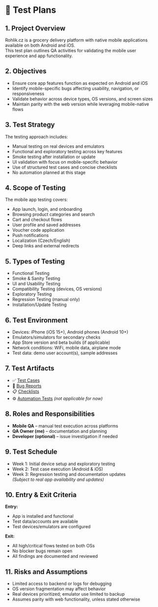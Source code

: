 # 📝 Test Plans

## 1. Project Overview
Rohlik.cz is a grocery delivery platform with native mobile applications available on both Android and iOS.  
This test plan outlines QA activities for validating the mobile user experience and app functionality.

## 2. Objectives
- Ensure core app features function as expected on Android and iOS  
- Identify mobile-specific bugs affecting usability, navigation, or responsiveness  
- Validate behavior across device types, OS versions, and screen sizes  
- Maintain parity with the web version while leveraging mobile-native flows

## 3. Test Strategy
The testing approach includes:
- Manual testing on real devices and emulators  
- Functional and exploratory testing across key features  
- Smoke testing after installation or update  
- UI validation with focus on mobile-specific behavior  
- Use of structured test cases and concise checklists  
- No automation planned at this stage

## 4. Scope of Testing
The mobile app testing covers:
- App launch, login, and onboarding
- Browsing product categories and search
- Cart and checkout flows
- User profile and saved addresses
- Voucher code application
- Push notifications
- Localization (Czech/English)
- Deep links and external redirects

## 5. Types of Testing
- Functional Testing  
- Smoke & Sanity Testing  
- UI and Usability Testing  
- Compatibility Testing (devices, OS versions)  
- Exploratory Testing  
- Regression Testing (manual only)  
- Installation/Update Testing

## 6. Test Environment
- Devices: iPhone (iOS 15+), Android phones (Android 10+)  
- Emulators/simulators for secondary checks  
- App Store version and beta builds (if applicable)  
- Network conditions: WiFi, mobile data, airplane mode  
- Test data: demo user account(s), sample addresses

## 7. Test Artifacts
- ✅ [Test Cases](../01_Test_Cases)
- 🐞 [Bug Reports](../02_Bug_Reports)
- 📋 [Checklists](../03_Checklists)
- ⚙️ [Automation Tests](../05_Automation_Tests) *(not applicable for now)*

## 8. Roles and Responsibilities
- **Mobile QA** – manual test execution across platforms  
- **QA Owner (me)** – documentation and planning  
- **Developer (optional)** – issue investigation if needed

## 9. Test Schedule
- Week 1: Initial device setup and exploratory testing  
- Week 2: Test case execution (Android & iOS)  
- Week 3: Regression testing and documentation updates  
_(Subject to real app availability and updates)_

## 10. Entry & Exit Criteria

**Entry:**
- App is installed and functional  
- Test data/accounts are available  
- Test devices/emulators are configured

**Exit:**
- All high/critical flows tested on both OSs  
- No blocker bugs remain open  
- All findings are documented and reviewed

## 11. Risks and Assumptions
- Limited access to backend or logs for debugging  
- OS version fragmentation may affect behavior  
- Real devices prioritized; emulator use limited to backup  
- Assumes parity with web functionality, unless stated otherwise
